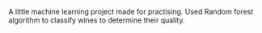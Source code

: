 A little machine learning project made for practising. Used Random forest algorithm to classify wines to determine their quality.
